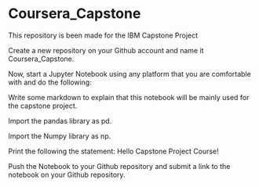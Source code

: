 # Coursera_Capstone
This repository is been made for the IBM Capstone Project

Create a new repository on your Github account and name it Coursera_Capstone.

Now, start a Jupyter Notebook using any platform that you are comfortable with and do the following:

Write some markdown to explain that this notebook will be mainly used for the capstone project.

Import the pandas library as pd.

Import the Numpy library as np.

Print the following the statement: Hello Capstone Project Course!

Push the Notebook to your Github repository and submit a link to the notebook on your Github repository.
